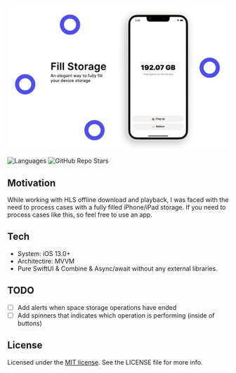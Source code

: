 <img width="1012" alt="github-repository-cover" src="https://github.com/Kirchberg/FillStorage/blob/master/Media/FillStorage_Cover.png?raw=true">

![Languages](https://img.shields.io/github/languages/top/Kirchberg/FillStorage)
![GitHub Repo Stars](https://img.shields.io/github/stars/Kirchberg/FillStorage)

## Motivation
While working with HLS offline download and playback, I was faced with the need to process cases with a fully filled iPhone/iPad storage. If you need to process cases like this, so feel free to use an app.

## Tech

- System: iOS 13.0+
- Architectire: MVVM
- Pure SwiftUI & Combine & Async/await without any external libraries.

## TODO

- [ ] Add alerts when space storage operations have ended
- [ ] Add spinners that indicates which operation is performing (inside of buttons)

## License

Licensed under the [MIT license](https://github.com/Kirchberg/FillStorage/blob/master/LICENSE). See the LICENSE file for more info.

